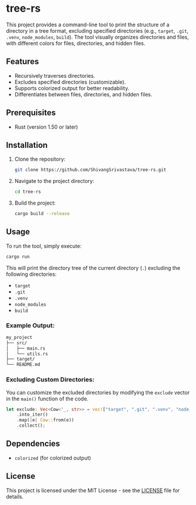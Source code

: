 # tree-rs

This project provides a command-line tool to print the structure of a directory in a tree format, excluding specified directories (e.g., `target`, `.git`, `.venv`, `node_modules`, `build`). The tool visually organizes directories and files, with different colors for files, directories, and hidden files. 

## Features

- Recursively traverses directories.
- Excludes specified directories (customizable).
- Supports colorized output for better readability.
- Differentiates between files, directories, and hidden files.

## Prerequisites

- Rust (version 1.50 or later)

## Installation

1. Clone the repository:
   ```bash
   git clone https://github.com/ShivangSrivastava/tree-rs.git
   ```

2. Navigate to the project directory:
   ```bash
   cd tree-rs
   ```

3. Build the project:
   ```bash
   cargo build --release
   ```

## Usage

To run the tool, simply execute:

```bash
cargo run
```

This will print the directory tree of the current directory (`.`) excluding the following directories:

- `target`
- `.git`
- `.venv`
- `node_modules`
- `build`

### Example Output:

```bash
my_project
├── src/
│   ├── main.rs
│   └── utils.rs
├── target/
└── README.md
```

### Excluding Custom Directories:

You can customize the excluded directories by modifying the `exclude` vector in the `main()` function of the code.

```rust
let exclude: Vec<Cow<'_, str>> = vec!["target", ".git", ".venv", "node_modules", "build"]
    .into_iter()
    .map(|e| Cow::from(e))
    .collect();
```

## Dependencies

- `colorized` (for colorized output)

## License

This project is licensed under the MIT License - see the [LICENSE](LICENSE) file for details.


